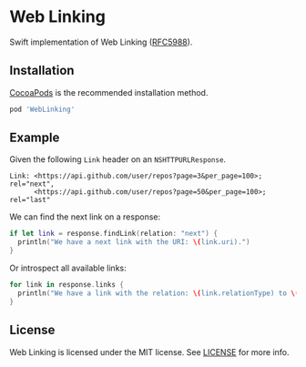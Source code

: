 Web Linking
===========

Swift implementation of Web Linking ([RFC5988](https://tools.ietf.org/html/rfc5988)).

## Installation

[CocoaPods](http://cocoapods.org/) is the recommended installation method.

```ruby
pod 'WebLinking'
```

## Example

Given the following `Link` header on an `NSHTTPURLResponse`.

```
Link: <https://api.github.com/user/repos?page=3&per_page=100>; rel="next",
      <https://api.github.com/user/repos?page=50&per_page=100>; rel="last"
```

We can find the next link on a response:

```swift
if let link = response.findLink(relation: "next") {
  println("We have a next link with the URI: \(link.uri).")
}
```

Or introspect all available links:

```swift
for link in response.links {
  println("We have a link with the relation: \(link.relationType) to \(link.uri).")
}
```

## License

Web Linking is licensed under the MIT license. See [LICENSE](LICENSE) for more
info.


